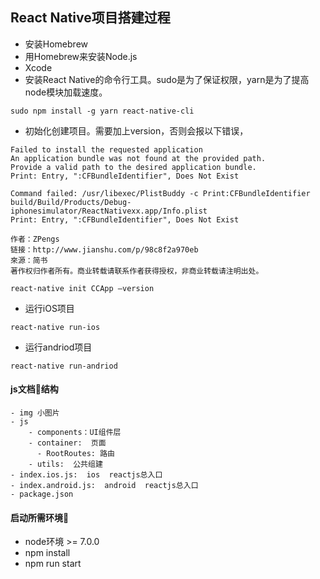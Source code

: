 ## React Native项目搭建过程
- 安装Homebrew
- 用Homebrew来安装Node.js
- Xcode
- 安装React Native的命令行工具。sudo是为了保证权限，yarn是为了提高node模块加载速度。

```
sudo npm install -g yarn react-native-cli
```

- 初始化创建项目。需要加上version，否则会报以下错误，
```
Failed to install the requested application
An application bundle was not found at the provided path.
Provide a valid path to the desired application bundle.
Print: Entry, ":CFBundleIdentifier", Does Not Exist

Command failed: /usr/libexec/PlistBuddy -c Print:CFBundleIdentifier build/Build/Products/Debug-iphonesimulator/ReactNativexx.app/Info.plist
Print: Entry, ":CFBundleIdentifier", Does Not Exist

作者：ZPengs
链接：http://www.jianshu.com/p/98c8f2a970eb
來源：简书
著作权归作者所有。商业转载请联系作者获得授权，非商业转载请注明出处。
```

```
react-native init CCApp —version
```

- 运行iOS项目
```
react-native run-ios
```

- 运行andriod项目
```
react-native run-andriod
```


#### js文档结构
    - img 小图片
    - js
        - components：UI组件层
        - container:  页面
          - RootRoutes: 路由
        - utils:  公共组建
    - index.ios.js:  ios  reactjs总入口
    - index.android.js:  android  reactjs总入口
    - package.json


#### 启动所需环境
- node环境 >= 7.0.0
- npm install
- npm run start














